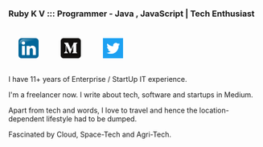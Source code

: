 ### Ruby K V ::: Programmer - Java , JavaScript | Tech Enthusiast
#
<a href="https://www.linkedin.com/in/ruby-k-v-29004a22/"><img src="linkedin.png" alt="drawing" width="40" hspace="20" /></a>
<a href="https://medium.com/@rubyshiv"><img src="medium1.png" alt="drawing" width="40" hspace="20" /></a>
<a href="https://twitter.com/rubyshiv"><img src="twitter.png" alt="drawing" width="40" hspace="20" /></a>
##

I have 11+ years of Enterprise / StartUp IT experience. 

I'm a freelancer now. I write about tech, software and startups in Medium.

Apart from tech and words, I love to travel and hence the location-dependent lifestyle had to be dumped.

Fascinated by Cloud, Space-Tech and Agri-Tech.


